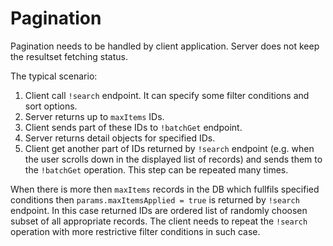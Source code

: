 # Pagination

Pagination needs to be handled by client application. Server does not keep the resultset fetching status.

The typical scenario:

1. Client call `!search` endpoint. It can specify some filter conditions and sort options.
2. Server returns up to `maxItems` IDs.
3. Client sends part of these IDs to `!batchGet` endpoint.
4. Server returns detail objects for specified IDs.
5. Client get another part of IDs returned by `!search` endpoint (e.g. when the user scrolls down in the displayed list of records) and sends them to the `!batchGet` operation. This step can be repeated many times.

When there is more then `maxItems` records in the DB which fullfils specified conditions then `params.maxItemsApplied = true` is returned by `!search` endpoint. In this case returned IDs are ordered list of randomly choosen subset of all appropriate records. The client needs to repeat the `!search` operation with more restrictive filter conditions in such case.

